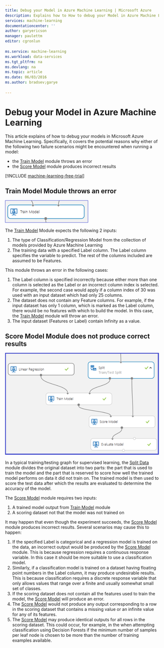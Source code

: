 ```yaml
---
title: Debug your Model in Azure Machine Learning | Microsoft Azure
description: Explains how to How to debug your Model in Azure Machine Learning.
services: machine-learning
documentationcenter: ''
author: garyericson
manager: paulettm
editor: cgronlun

ms.service: machine-learning
ms.workload: data-services
ms.tgt_pltfrm: na
ms.devlang: na
ms.topic: article
ms.date: 06/03/2016
ms.author: bradsev;garye

---
```

# Debug your Model in Azure Machine Learning
This article explains of how to debug your models in Microsoft Azure Machine Learning. Specifically, it covers the potential reasons why either of the following two failure scenarios might be encountered when running a model:

* the [Train Model](https://msdn.microsoft.com/library/azure/5cc7053e-aa30-450d-96c0-dae4be720977/) module throws an error 
* the [Score Model](https://msdn.microsoft.com/library/azure/401b4f92-e724-4d5a-be81-d5b0ff9bdb33/) module produces incorrect results 

[!INCLUDE [machine-learning-free-trial](../../includes/machine-learning-free-trial.md)]

## Train Model Module throws an error
![image1](./media/machine-learning-debug-models/train_model-1.png)

The [Train Model](https://msdn.microsoft.com/library/azure/5cc7053e-aa30-450d-96c0-dae4be720977/) Module expects the following 2 inputs:

1. The type of Classification/Regression Model from the collection of models provided by Azure Machine Learning
2. The training data with a specified Label column. The Label column specifies the variable to predict. The rest of the columns included are assumed to be Features.

This module throws an error in the following cases:

1. The Label column is specified incorrectly because either more than one column is selected as the Label or an incorrect column index is selected. For example, the second case would apply if a column index of 30 was used with an input dataset which had only 25 columns.
2. The dataset does not contain any Feature columns. For example, if the input dataset has only 1 column, which is marked as the Label column, there would be no features with which to build the model. In this case, the [Train Model](https://msdn.microsoft.com/library/azure/5cc7053e-aa30-450d-96c0-dae4be720977/) module will throw an error.
3. The input dataset (Features or Label) contain Infinity as a value.

## Score Model Module does not produce correct results
![image2](./media/machine-learning-debug-models/train_test-2.png)

In a typical training/testing graph for supervised learning, the [Split Data](https://msdn.microsoft.com/library/azure/70530644-c97a-4ab6-85f7-88bf30a8be5f/) module divides the original dataset into two parts: the part that is used to train the model and the part that is reserved to score how well the trained model performs on data it did not train on. The trained model is then used to score the test data after which the results are evaluated to determine the accuracy of the model.

The [Score Model](https://msdn.microsoft.com/library/azure/401b4f92-e724-4d5a-be81-d5b0ff9bdb33/) module requires two inputs:

1. A trained model output from [Train Model](https://msdn.microsoft.com/library/azure/5cc7053e-aa30-450d-96c0-dae4be720977/) module
2. A scoring dataset not that the model was not trained on

It may happen that even though the experiment succeeds, the [Score Model](https://msdn.microsoft.com/library/azure/401b4f92-e724-4d5a-be81-d5b0ff9bdb33/) module produces incorrect results. Several scenarios may cause this to happen:

1. If the specified Label is categorical and a regression model is trained on the data, an incorrect output would be produced by the [Score Model](https://msdn.microsoft.com/library/azure/401b4f92-e724-4d5a-be81-d5b0ff9bdb33/) module. This is because regression requires a continuous response variable. In this case it should be more suitable to use a classification model. 
2. Similarly, if a classification model is trained on a dataset having floating point numbers in the Label column, it may produce undesirable results. This is because classification requires a discrete response variable that only allows values that range over a finite and usually somewhat small set of classes.
3. If the scoring dataset does not contain all the features used to train the model, the [Score Model](https://msdn.microsoft.com/library/azure/401b4f92-e724-4d5a-be81-d5b0ff9bdb33/) will produce an error.
4. The [Score Model](https://msdn.microsoft.com/library/azure/401b4f92-e724-4d5a-be81-d5b0ff9bdb33/) would not produce any output corresponding to a row in the scoring dataset that contains a missing value or an infinite value for any of its features.
5. The [Score Model](https://msdn.microsoft.com/library/azure/401b4f92-e724-4d5a-be81-d5b0ff9bdb33/) may produce identical outputs for all rows in the scoring dataset. This could occur, for example, in the when attempting classification using Decision Forests if the minimum number of samples per leaf node is chosen to be more than the number of training examples available.

<!-- Module References -->
[score-model]: https://msdn.microsoft.com/library/azure/401b4f92-e724-4d5a-be81-d5b0ff9bdb33/
[split]: https://msdn.microsoft.com/library/azure/70530644-c97a-4ab6-85f7-88bf30a8be5f/
[train-model]: https://msdn.microsoft.com/library/azure/5cc7053e-aa30-450d-96c0-dae4be720977/

